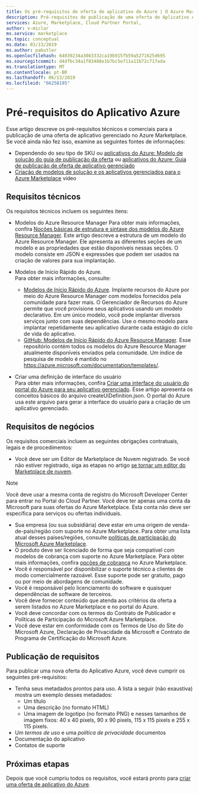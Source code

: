 ```yaml
---
title: Os pré-requisitos de oferta de aplicativo do Azure | O Azure Marketplace
description: Pré-requisitos de publicação de uma oferta do Aplicativo Azure no Azure Marketplace.
services: Azure, Marketplace, Cloud Partner Portal,
author: v-miclar
ms.service: marketplace
ms.topic: conceptual
ms.date: 03/13/2019
ms.author: pabutler
ms.openlocfilehash: 64039234a3863332ca19b915fb59a5271625d695
ms.sourcegitcommit: d4dfbc34a1f03488e1b7bc5e711a11b72c717ada
ms.translationtype: MT
ms.contentlocale: pt-BR
ms.lasthandoff: 06/13/2019
ms.locfileid: "66258195"
---
```

# <a name="azure-application-prerequisites"></a>Pré-requisitos do Aplicativo Azure

Esse artigo descreve os pré-requisitos técnicos e comerciais para a publicação de uma oferta de aplicativo gerenciado no Azure Marketplace.  Se você ainda não fez isso, examine as seguintes fontes de informações:
- Dependendo do seu tipo de SKU ou [aplicativos do Azure: Modelo de solução do guia de publicação da oferta](../../marketplace-solution-templates.md) ou [aplicativos do Azure: Guia de publicação de oferta de aplicativo gerenciado](../../marketplace-managed-apps.md)
- [Criação de modelos de solução e os aplicativos gerenciados para o Azure Marketplace](https://channel9.msdn.com/Events/Build/2018/BRK3603) vídeo


## <a name="technical-requirements"></a>Requisitos técnicos

Os requisitos técnicos incluem os seguintes itens:

*   Modelos do Azure Resource Manager Para obter mais informações, confira [Noções básicas de estrutura e sintaxe dos modelos do Azure Resource Manager](https://docs.microsoft.com/azure/azure-resource-manager/resource-group-authoring-templates). Este artigo descreve a estrutura de um modelo do Azure Resource Manager. Ele apresenta as diferentes seções de um modelo e as propriedades que estão disponíveis nessas seções. O modelo consiste em JSON e expressões que podem ser usados na criação de valores para sua implantação. 
* Modelos de Início Rápido do Azure.<br> Para obter mais informações, consulte:

  * [Modelos de Início Rápido do Azure](https://azure.microsoft.com/documentation/templates/). Implante recursos do Azure por meio do Azure Resource Manager com modelos fornecidos pela comunidade para fazer mais. O Gerenciador de Recursos do Azure permite que você provisione seus aplicativos usando um modelo declarativo. Em um único modelo, você pode implantar diversos serviços junto com suas dependências. Use o mesmo modelo para implantar repetidamente seu aplicativo durante cada estágio do ciclo de vida do aplicativo.
  * [GitHub: Modelos de Início Rápido do Azure Resource Manager](https://github.com/azure/azure-quickstart-templates). Esse repositório contém todos os modelos do Azure Resource Manager atualmente disponíveis enviados pela comunidade. Um índice de pesquisa de modelo é mantido no https://azure.microsoft.com/documentation/templates/.
* Criar uma definição de interface do usuário<br>
Para obter mais informações, confira [Criar uma interface do usuário do portal do Azure para seu aplicativo gerenciado](https://docs.microsoft.com/azure/azure-resource-manager/managed-application-createuidefinition-overview). Esse artigo apresenta os conceitos básicos do arquivo createUiDefinition.json. O portal do Azure usa este arquivo para gerar a interface do usuário para a criação de um aplicativo gerenciado.


## <a name="business-requirements"></a>Requisitos de negócios

Os requisitos comerciais incluem as seguintes obrigações contratuais, legais e de procedimentos:

* Você deve ser um Editor de Marketplace de Nuvem registrado. Se você não estiver registrado, siga as etapas no artigo [se tornar um editor do Marketplace de nuvem](https://docs.microsoft.com/azure/marketplace/become-publisher
).

>[!NOTE]
>Você deve usar a mesma conta de registro do Microsoft Developer Center para entrar no Portal do Cloud Partner. Você deve ter apenas uma conta da Microsoft para suas ofertas do Azure Marketplace. Esta conta não deve ser específica para serviços ou ofertas individuais.

* Sua empresa (ou sua subsidiária) deve estar em uma origem de venda-de-país/região com suporte no Azure Marketplace. Para obter uma lista atual desses países/regiões, consulte [políticas de participação do Microsoft Azure Marketplace](https://azure.microsoft.com/support/legal/marketplace/participation-policies/).
* O produto deve ser licenciado de forma que seja compatível com modelos de cobrança com suporte no Azure Marketplace. Para obter mais informações, confira [opções de cobrança](https://docs.microsoft.com/azure/marketplace/marketplace-commercial-transaction-capabilities-and-considerations) no Azure Marketplace.
* Você é responsável por disponibilizar o suporte técnico a clientes de modo comercialmente razoável. Esse suporte pode ser gratuito, pago ou por meio de abordagens de comunidade.
* Você é responsável pelo licenciamento do software e quaisquer dependências de software de terceiros.
* Você deve fornecer conteúdo que atenda aos critérios da oferta a serem listados no Azure Marketplace e no portal do Azure.
* Você deve concordar com os termos do Contrato de Publicador e Políticas de Participação do Microsoft Azure Marketplace.
* Você deve estar em conformidade com os Termos de Uso do Site do Microsoft Azure, Declaração de Privacidade da Microsoft e Contrato de Programa de Certificação do Microsoft Azure.


## <a name="publishing-requirements"></a>Publicação de requisitos

Para publicar uma nova oferta do Aplicativo Azure, você deve cumprir os seguintes pré-requisitos:

* Tenha seus metadados prontos para uso. A lista a seguir (não exaustiva) mostra um exemplo desses metadados:
  * Um título
  * Uma descrição (no formato HTML)
  * Uma imagem de logotipo (no formato PNG) e nesses tamanhos de imagem fixos: 40 x 40 pixels, 90 x 90 pixels, 115 x 115 pixels e 255 x 115 pixels.
* Um *termos de uso* e uma *política de privacidade* documentos
* Documentação do aplicativo
* Contatos de suporte


## <a name="next-steps"></a>Próximas etapas

Depois que você cumpriu todos os requisitos, você estará pronto para [criar uma oferta de aplicativo do Azure](./cpp-create-offer.md). 
 
